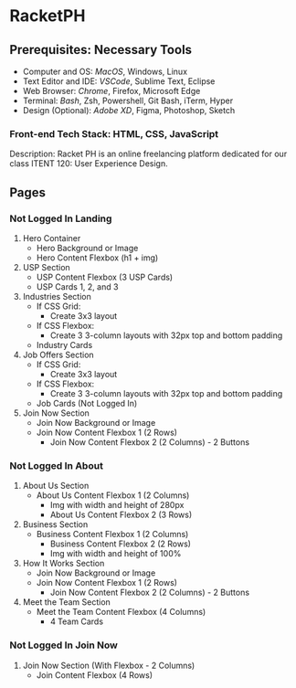 # RacketPH
## Prerequisites: Necessary Tools
- Computer and OS: _MacOS_, Windows, Linux
- Text Editor and IDE: _VSCode_, Sublime Text, Eclipse
- Web Browser: _Chrome_, Firefox, Microsoft Edge
- Terminal: _Bash_, Zsh, Powershell, Git Bash, iTerm, Hyper
- Design (Optional): _Adobe XD_, Figma, Photoshop, Sketch

### Front-end Tech Stack: HTML, CSS, JavaScript

Description: Racket PH is an online freelancing platform dedicated for our class ITENT 120: User Experience Design. 

## Pages
### Not Logged In Landing
1. Hero Container
    - Hero Background or Image
    - Hero Content Flexbox (h1 + img)
2. USP Section
    - USP Content Flexbox (3 USP Cards)
    - USP Cards 1, 2, and 3
3. Industries Section
    - If CSS Grid:
        * Create 3x3 layout
    - If CSS Flexbox:
        * Create 3 3-column layouts with 32px top and bottom padding
    - Industry Cards
4. Job Offers Section
    - If CSS Grid:
        * Create 3x3 layout
    - If CSS Flexbox:
        * Create 3 3-column layouts with 32px top and bottom padding
    - Job Cards (Not Logged In)
5. Join Now Section
    - Join Now Background or Image
    - Join Now Content Flexbox 1 (2 Rows)
        * Join Now Content Flexbox 2 (2 Columns) - 2 Buttons

### Not Logged In About
1. About Us Section
    - About Us Content Flexbox 1 (2 Columns)
        * Img with width and height of 280px
        * About Us Content Flexbox 2 (3 Rows)
2. Business Section
    - Business Content Flexbox 1 (2 Columns)
        * Business Content Flexbox 2 (2 Rows)
        * Img with width and height of 100%
3. How It Works Section
    - Join Now Background or Image
    - Join Now Content Flexbox 1 (2 Rows)
        * Join Now Content Flexbox 2 (2 Columns) - 2 Buttons
4. Meet the Team Section
    - Meet the Team Content Flexbox (4 Columns)
        * 4 Team Cards

### Not Logged In Join Now
1. Join Now Section (With Flexbox - 2 Columns)
    - Join Content Flexbox (4 Rows)